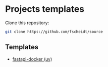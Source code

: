 # Projects templates

Clone this repository:
```bash
git clone https://github.com/fscheidt/source
```

## Templates

- [fastapi-docker (uv)](/fastapi-docker/README.md)

